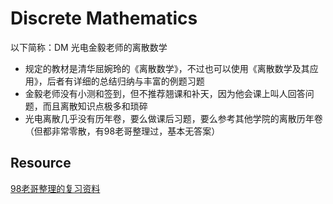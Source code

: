 # Discrete Mathematics

以下简称：DM
光电金毅老师的离散数学

- 规定的教材是清华屈婉玲的《离散数学》，不过也可以使用《离散数学及其应用》，后者有详细的总结归纳与丰富的例题习题
- 金毅老师没有小测和签到，但不推荐翘课和补天，因为他会课上叫人回答问题，而且离散知识点极多和琐碎
- 光电离散几乎没有历年卷，要么做课后习题，要么参考其他学院的离散历年卷（但都非常零散，有98老哥整理过，基本无答案）

## Resource
[98老哥整理的复习资料](https://www.cc98.org/topic/5913538)
